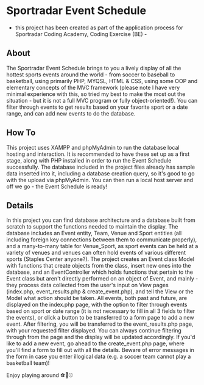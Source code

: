# Sportradar Event Schedule
 - this project has been created as part of the application process for Sportradar Coding Academy, Coding Exercise (BE) -

## About
The Sportradar Event Schedule brings to you a lively display of all the hottest sports events around the world - from soccer to baseball to basketball, using primarily PHP, MYQSL, HTML & CSS, using some OOP and elementary concepts of the MVC framework (please note I have very minimal experience with this, so tried my best to make the most out the situation - but it is not a full MVC program or fully object-oriented!).
You can filter through events to get results based on your favorite sport or a date range, and can add new events to do the database.

## How To
This project uses XAMPP and phpMyAdmin to run the database local hosting and interaction. It is recommended to have these set up as a first stage, along with PHP installed in order to run the Event Schedule successfully.
The database included in the project files already has sample data inserted into it, including a database creation query, so it's good to go with the upload via phpMyAdmin.
You can then run a local host server and off we go - the Event Schedule is ready!

## Details
In this project you can find database architecture and a database built from scratch to support the functions needed to maintain the display. The database includes an Event entity, Team, Venue and Sport entities (all including foreign key connections between them to communicate properly), and a many-to-many table for Venue_Sport, as sport events can be held at a variety of venues and venues can often hold events of various different sports (Staples Center anyone?).
The project creates an Event class Model with functions that create objects from the class, insert new ones into the database, and an EventController which holds functions that pertain to the Event class but aren't directly performed on an object of Event, and mainly - they process data collected from the user's input on View pages (index.php, event_results.php & create_event.php), and tell the View or the Model what action should be taken.
All events, both past and future, are displayed on the index.php page, with the option to filter through events based on sport or date range (it is not necessary to fill in all 3 fields to filter the events), or click a button to be transferred to a form page to add a new event.
After filtering, you will be transferred to the event_results.php page, with your requested filter displayed. You can always continue filtering through from the page and the display will be updated accordingly.
If you'd like to add a new event, go ahead to the create_event.php page, where you'll find a form to fill out with all the details. Beware of error messages in the form in case you enter illogical data (e.g. a soccer team cannot play a basketball team)!

Enjoy playing around ⚽️🏀⚾️
